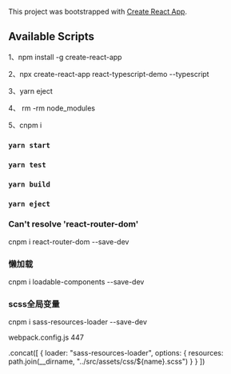 This project was bootstrapped with [Create React App](https://github.com/facebook/create-react-app).

## Available Scripts

1、npm install -g create-react-app

2、npx create-react-app react-typescript-demo --typescript 

3、yarn eject

4、 rm -rm node_modules

5、cnpm i

### `yarn start`

### `yarn test`

### `yarn build`

### `yarn eject`

### Can't resolve 'react-router-dom'

cnpm i react-router-dom --save-dev

### 懒加载

cnpm i loadable-components --save-dev

###  scss全局变量
cnpm i sass-resources-loader --save-dev

webpack.config.js   447

.concat([
  {
    loader: "sass-resources-loader",
    options: {
      resources: path.join(__dirname, "../src/assets/css/${name}.scss")
    }
  }
])